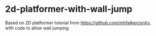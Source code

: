 # 2d-platformer-with-wall-jump

Based on 2D platformer tutorial from https://github.com/mhfalken/unity, with code to allow wall jumping

